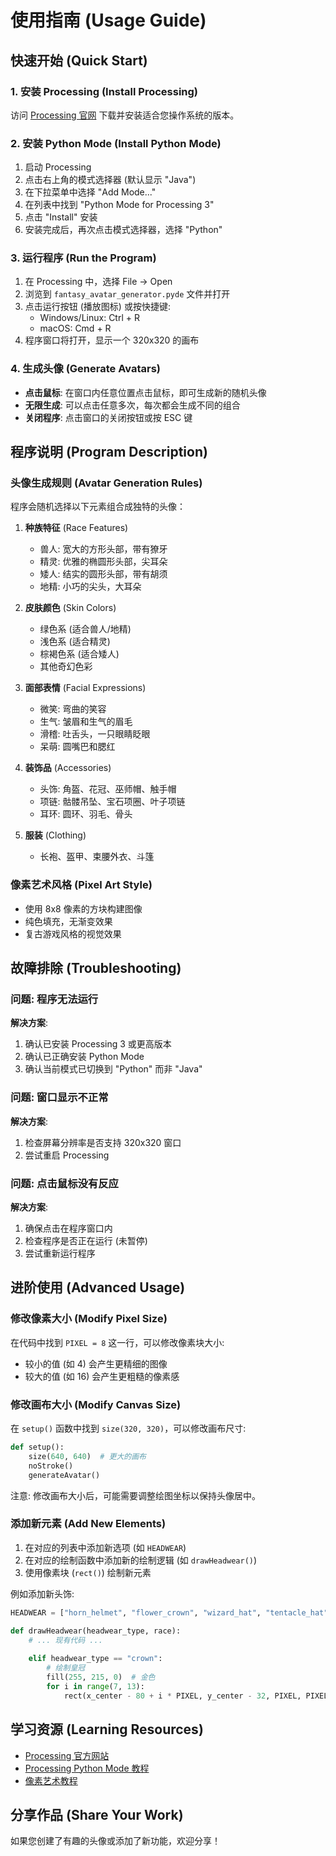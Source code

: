 # 使用指南 (Usage Guide)

## 快速开始 (Quick Start)

### 1. 安装 Processing (Install Processing)

访问 [Processing 官网](https://processing.org/download) 下载并安装适合您操作系统的版本。

### 2. 安装 Python Mode (Install Python Mode)

1. 启动 Processing
2. 点击右上角的模式选择器 (默认显示 "Java")
3. 在下拉菜单中选择 "Add Mode..."
4. 在列表中找到 "Python Mode for Processing 3"
5. 点击 "Install" 安装
6. 安装完成后，再次点击模式选择器，选择 "Python"

### 3. 运行程序 (Run the Program)

1. 在 Processing 中，选择 File -> Open
2. 浏览到 `fantasy_avatar_generator.pyde` 文件并打开
3. 点击运行按钮 (播放图标) 或按快捷键:
   - Windows/Linux: Ctrl + R
   - macOS: Cmd + R
4. 程序窗口将打开，显示一个 320x320 的画布

### 4. 生成头像 (Generate Avatars)

- **点击鼠标**: 在窗口内任意位置点击鼠标，即可生成新的随机头像
- **无限生成**: 可以点击任意多次，每次都会生成不同的组合
- **关闭程序**: 点击窗口的关闭按钮或按 ESC 键

## 程序说明 (Program Description)

### 头像生成规则 (Avatar Generation Rules)

程序会随机选择以下元素组合成独特的头像：

1. **种族特征** (Race Features)
   - 兽人: 宽大的方形头部，带有獠牙
   - 精灵: 优雅的椭圆形头部，尖耳朵
   - 矮人: 结实的圆形头部，带有胡须
   - 地精: 小巧的尖头，大耳朵

2. **皮肤颜色** (Skin Colors)
   - 绿色系 (适合兽人/地精)
   - 浅色系 (适合精灵)
   - 棕褐色系 (适合矮人)
   - 其他奇幻色彩

3. **面部表情** (Facial Expressions)
   - 微笑: 弯曲的笑容
   - 生气: 皱眉和生气的眉毛
   - 滑稽: 吐舌头，一只眼睛眨眼
   - 呆萌: 圆嘴巴和腮红

4. **装饰品** (Accessories)
   - 头饰: 角盔、花冠、巫师帽、触手帽
   - 项链: 骷髅吊坠、宝石项圈、叶子项链
   - 耳环: 圆环、羽毛、骨头

5. **服装** (Clothing)
   - 长袍、盔甲、束腰外衣、斗篷

### 像素艺术风格 (Pixel Art Style)

- 使用 8x8 像素的方块构建图像
- 纯色填充，无渐变效果
- 复古游戏风格的视觉效果

## 故障排除 (Troubleshooting)

### 问题: 程序无法运行

**解决方案**:
1. 确认已安装 Processing 3 或更高版本
2. 确认已正确安装 Python Mode
3. 确认当前模式已切换到 "Python" 而非 "Java"

### 问题: 窗口显示不正常

**解决方案**:
1. 检查屏幕分辨率是否支持 320x320 窗口
2. 尝试重启 Processing

### 问题: 点击鼠标没有反应

**解决方案**:
1. 确保点击在程序窗口内
2. 检查程序是否正在运行 (未暂停)
3. 尝试重新运行程序

## 进阶使用 (Advanced Usage)

### 修改像素大小 (Modify Pixel Size)

在代码中找到 `PIXEL = 8` 这一行，可以修改像素块大小:
- 较小的值 (如 4) 会产生更精细的图像
- 较大的值 (如 16) 会产生更粗糙的像素感

### 修改画布大小 (Modify Canvas Size)

在 `setup()` 函数中找到 `size(320, 320)`，可以修改画布尺寸:
```python
def setup():
    size(640, 640)  # 更大的画布
    noStroke()
    generateAvatar()
```

注意: 修改画布大小后，可能需要调整绘图坐标以保持头像居中。

### 添加新元素 (Add New Elements)

1. 在对应的列表中添加新选项 (如 `HEADWEAR`)
2. 在对应的绘制函数中添加新的绘制逻辑 (如 `drawHeadwear()`)
3. 使用像素块 (`rect()`) 绘制新元素

例如添加新头饰:
```python
HEADWEAR = ["horn_helmet", "flower_crown", "wizard_hat", "tentacle_hat", "crown", "none"]

def drawHeadwear(headwear_type, race):
    # ... 现有代码 ...
    
    elif headwear_type == "crown":
        # 绘制皇冠
        fill(255, 215, 0)  # 金色
        for i in range(7, 13):
            rect(x_center - 80 + i * PIXEL, y_center - 32, PIXEL, PIXEL)
```

## 学习资源 (Learning Resources)

- [Processing 官方网站](https://processing.org/)
- [Processing Python Mode 教程](https://py.processing.org/tutorials/)
- [像素艺术教程](https://opengameart.org/content/pixel-art-tutorial)

## 分享作品 (Share Your Work)

如果您创建了有趣的头像或添加了新功能，欢迎分享！
